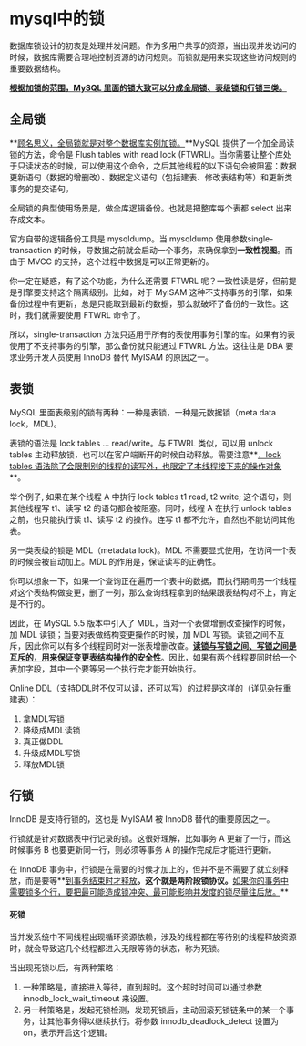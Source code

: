 # mysql中的锁

数据库锁设计的初衷是处理并发问题。作为多用户共享的资源，当出现并发访问的时候，数据库需要合理地控制资源的访问规则。而锁就是用来实现这些访问规则的重要数据结构。

<u>**根据加锁的范围，MySQL 里面的锁大致可以分成全局锁、表级锁和行锁三类。**</u>



## 全局锁

**<u>顾名思义，全局锁就是对整个数据库实例加锁。</u>**MySQL 提供了一个加全局读锁的方法，命令是 Flush tables with read lock (FTWRL)。当你需要让整个库处于只读状态的时候，可以使用这个命令，之后其他线程的以下语句会被阻塞：数据更新语句（数据的增删改）、数据定义语句（包括建表、修改表结构等）和更新类事务的提交语句。

全局锁的典型使用场景是，做全库逻辑备份。也就是把整库每个表都 select 出来存成文本。

官方自带的逻辑备份工具是 mysqldump。当 mysqldump 使用参数single-transaction 的时候，导数据之前就会启动一个事务，来确保拿到**一致性视图**。而由于 MVCC 的支持，这个过程中数据是可以正常更新的。

你一定在疑惑，有了这个功能，为什么还需要 FTWRL 呢？一致性读是好，但前提是引擎要支持这个隔离级别。比如，对于 MyISAM 这种不支持事务的引擎，如果备份过程中有更新，总是只能取到最新的数据，那么就破坏了备份的一致性。这时，我们就需要使用 FTWRL 命令了。

所以，single-transaction 方法只适用于所有的表使用事务引擎的库。如果有的表使用了不支持事务的引擎，那么备份就只能通过 FTWRL 方法。这往往是 DBA 要求业务开发人员使用 InnoDB 替代 MyISAM 的原因之一。



## 表锁

MySQL 里面表级别的锁有两种：一种是表锁，一种是元数据锁（meta data lock，MDL)。

表锁的语法是 lock tables … read/write。与 FTWRL 类似，可以用 unlock tables 主动释放锁，也可以在客户端断开的时候自动释放。需要注意**<u>，lock tables 语法除了会限制别的线程的读写外，也限定了本线程接下来的操作对象</u>**。

举个例子, 如果在某个线程 A 中执行 lock tables t1 read, t2 write; 这个语句，则其他线程写 t1、读写 t2 的语句都会被阻塞。同时，线程 A 在执行 unlock tables 之前，也只能执行读 t1、读写 t2 的操作。连写 t1 都不允许，自然也不能访问其他表。

另一类表级的锁是 MDL（metadata lock)。MDL 不需要显式使用，在访问一个表的时候会被自动加上。MDL 的作用是，保证读写的正确性。

你可以想象一下，如果一个查询正在遍历一个表中的数据，而执行期间另一个线程对这个表结构做变更，删了一列，那么查询线程拿到的结果跟表结构对不上，肯定是不行的。

因此，在 MySQL 5.5 版本中引入了 MDL，当对一个表做增删改查操作的时候，加 MDL 读锁；当要对表做结构变更操作的时候，加 MDL 写锁。读锁之间不互斥，因此你可以有多个线程同时对一张表增删改查。**<u>读锁与写锁之间、写锁之间是互斥的，用来保证变更表结构操作的安全性</u>**。因此，如果有两个线程要同时给一个表加字段，其中一个要等另一个执行完才能开始执行。

Online DDL（支持DDL时不仅可以读，还可以写）的过程是这样的（详见杂技重建表）：

1. 拿MDL写锁
2. 降级成MDL读锁
3. 真正做DDL
4. 升级成MDL写锁
5. 释放MDL锁



## 行锁

InnoDB 是支持行锁的，这也是 MyISAM 被 InnoDB 替代的重要原因之一。

行锁就是针对数据表中行记录的锁。这很好理解，比如事务 A 更新了一行，而这时候事务 B 也要更新同一行，则必须等事务 A 的操作完成后才能进行更新。

在 InnoDB 事务中，行锁是在需要的时候才加上的，但并不是不需要了就立刻释放，而是要等**<u>到事务结束时才释放</u>**。这个就是两阶段锁协议。**<u>如果你的事务中需要锁多个行，要把最可能造成锁冲突、最可能影响并发度的锁尽量往后放。</u>**

#### 死锁

当并发系统中不同线程出现循环资源依赖，涉及的线程都在等待别的线程释放资源时，就会导致这几个线程都进入无限等待的状态，称为死锁。

当出现死锁以后，有两种策略：

1. 一种策略是，直接进入等待，直到超时。这个超时时间可以通过参数 innodb_lock_wait_timeout 来设置。
2. 另一种策略是，发起死锁检测，发现死锁后，主动回滚死锁链条中的某一个事务，让其他事务得以继续执行。将参数 innodb_deadlock_detect 设置为 on，表示开启这个逻辑。